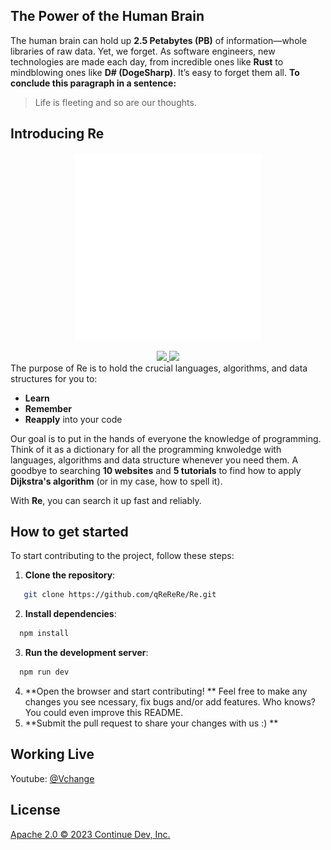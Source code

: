 ## The Power of the Human Brain

The human brain can hold up **2.5 Petabytes (PB)** of information—whole libraries of raw data. Yet, we forget. As software engineers, new technologies are made each day, from incredible ones like **Rust** to mindblowing ones like **D# (DogeSharp)**. It’s easy to forget them all. **To conclude this paragraph in a sentence:**  
> Life is fleeting and so are our thoughts.

## Introducing Re
<p align="center">
  <a href="https://pro-lamap.vercel.app/" target="_blank">
  <img src="./public/resvg1.svg" width="300" height="300" alt="Re Logo" />
  </a>
</p>
<div align="center">
<a target="_blank" href="https://opensource.org/licenses/Apache-2.0" style="background:none">
    <img src="https://img.shields.io/badge/License-Apache_2.0-blue.svg" style="height: 22px;" />
</a>
<a target="_blank" href="https://discord.gg/4WAVaNqSK2" style="background:none">
    <img src="https://img.shields.io/badge/discord-join-continue.svg?labelColor=191937&color=6F6FF7&logo=discord" style="height: 22px;" />
</a>
</div>
The purpose of Re is to hold the crucial languages, algorithms, and data structures for you to:

- **Learn**
- **Remember**
- **Reapply** into your code

Our goal is to put in the hands of everyone the knowledge of programming. Think of it as a dictionary for all the programming knwoledge with languages, algorithms and data structure whenever you need them. A goodbye to searching **10 websites** and **5 tutorials** to find how to apply **Dijkstra's algorithm** (or in my case, how to spell it). 

With **Re**, you can search it up fast and reliably.

## How to get started
To start contributing to the project, follow these steps:

1. **Clone the repository**:
```bash
   git clone https://github.com/qReReRe/Re.git
```
2. **Install dependencies**:
```bash
  npm install
```

3. **Run the development server**:
```bash
  npm run dev
```
4. **Open the browser and start contributing! **
Feel free to make any changes you see ncessary, fix bugs and/or add features. Who knows? You could even improve this README.
5. **Submit the pull request to share your changes with us :) **


## Working Live

Youtube: [@Vchange](https://www.youtube.com/@Vchanging) 

## License

[Apache 2.0 © 2023 Continue Dev, Inc.](./LICENSE)
